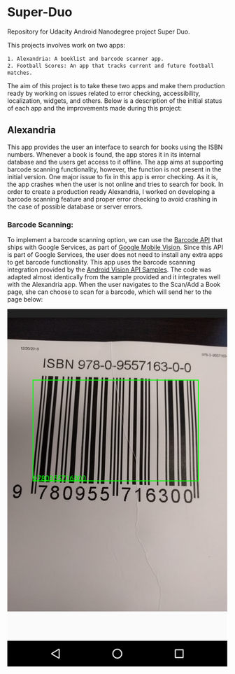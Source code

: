 # Super-Duo
Repository for Udacity Android Nanodegree project Super Duo.

This projects involves work on two apps:

    1. Alexandria: A booklist and barcode scanner app.
    2. Football Scores: An app that tracks current and future football matches.

The aim of this project is to take these two apps and make them production ready by working on issues related to error checking, accessibility, localization, widgets, and others. Below is a description of the initial status of each app and the improvements made during this project:

## Alexandria

This app provides the user an interface to search for books using the ISBN numbers. Whenever a book is found, the app stores it in its internal database and the users get access to it offline. The app aims at supporting barcode scanning functionality, however, the function is not present in the initial version. One major issue to fix in this app is error checking. As it is, the app crashes when the user is not online and tries to search for book. In order to create a production ready Alexandria, I worked on developing a barcode scanning feature and proper error checking to avoid crashing in the case of possible database or server errors.

### Barcode Scanning:

To implement a barcode scanning option, we can use the [Barcode API](https://developers.google.com/vision/barcodes-overview) that ships with Google Services, as part of [Google Mobile Vision](https://developers.google.com/vision/). Since this API is part of Google Services, the user does not need to install any extra apps to get barcode functionality. This app uses the barcode scanning integration provided by the [Android Vision API Samples](https://github.com/googlesamples/android-vision#android-vision-api-samples). The code was adapted almost identically from the sample provided and it integrates well with the Alexandria app. When the user navigates to the Scan/Add a Book page, she can choose to scan for a barcode, which will send her to the page below:

![Barcode Scanning](/app_pics/barcode_scanning.png)      

